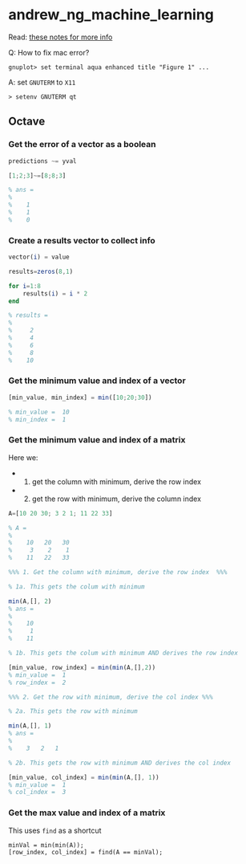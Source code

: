 # andrew_ng_machine_learning

Read: [these notes for more info](https://theptrk.com/2020/02/12/notes-for-coursera-ml-course-week-1-5/)

Q: How to fix mac error?
```
gnuplot> set terminal aqua enhanced title "Figure 1" ...
```
A: set `GNUTERM` to `X11`
```
> setenv GNUTERM qt
```

## Octave

### Get the error of a vector as a boolean
```Octave 
predictions ~= yval
```
```Octave
[1;2;3]~=[8;8;3]

% ans =
% 
%    1
%    1
%    0
```

### Create a results vector to collect info
```Octave
vector(i) = value
```
```Octave
results=zeros(8,1)

for i=1:8
    results(i) = i * 2
end

% results =
% 
%     2
%     4
%     6
%     8
%    10
```

### Get the minimum value and index of a vector
```Octave
[min_value, min_index] = min([10;20;30])

% min_value =  10
% min_index =  1
```

### Get the minimum value and index of a matrix
Here we:
- 1. get the column with minimum, derive the row index
- 2. get the row with minimum, derive the column index
```Octave
A=[10 20 30; 3 2 1; 11 22 33]

% A =
% 
%    10   20   30
%     3    2    1
%    11   22   33

%%% 1. Get the column with minimum, derive the row index  %%%

% 1a. This gets the colum with minimum

min(A,[], 2)
% ans =
% 
%    10
%     1
%    11

% 1b. This gets the colum with minimum AND derives the row index

[min_value, row_index] = min(min(A,[],2))
% min_value =  1
% row_index =  2

%%% 2. Get the row with minimum, derive the col index %%%

% 2a. This gets the row with minimum

min(A,[], 1)
% ans =
% 
%    3   2   1

% 2b. This gets the row with minimum AND derives the col index

[min_value, col_index] = min(min(A,[], 1))
% min_value =  1
% col_index =  3
```

### Get the max value and index of a matrix
This uses `find` as a shortcut
```
minVal = min(min(A));
[row_index, col_index] = find(A == minVal);
```